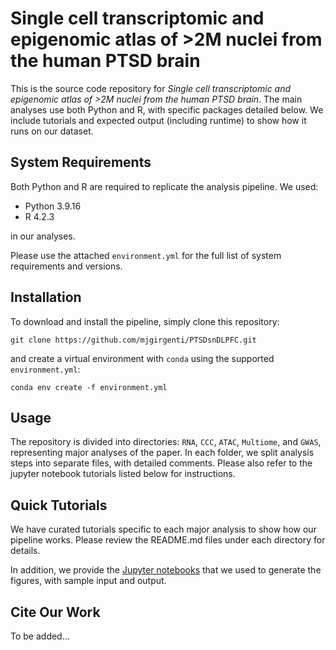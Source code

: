 # Single cell transcriptomic and epigenomic atlas of >2M nuclei from the human PTSD brain

This is the source code repository for *Single cell transcriptomic and epigenomic atlas of >2M nuclei from the human PTSD brain*. The main analyses use both Python and R, with specific packages detailed below. We include tutorials and expected output (including runtime) to show how it runs on our dataset. 

## System Requirements

Both Python and R are required to replicate the analysis pipeline. We used:

- Python 3.9.16
- R 4.2.3

in our analyses.

Please use the attached `environment.yml` for the full list of system requirements and versions. 

## Installation

To download and install the pipeline, simply clone this repository:

```
git clone https://github.com/mjgirgenti/PTSDsnDLPFC.git
```

and create a virtual environment with `conda` using the supported `environment.yml`:

```
conda env create -f environment.yml
``` 

## Usage

The repository is divided into directories: `RNA`, `CCC`, `ATAC`, `Multiome`, and `GWAS`, representing major analyses of the paper. In each folder, we split analysis steps into separate files, with detailed comments. Please also refer to the jupyter notebook tutorials listed below for instructions. 

## Quick Tutorials

We have curated tutorials specific to each major analysis to show how our pipeline works. Please review the README.md files under each directory for details.

In addition, we provide the [Jupyter notebooks](https://github.com/mjgirgenti/PTSDsnDLPFC/tree/main/notebooks) that we used to generate the figures, with sample input and output. 

## Cite Our Work

To be added...
